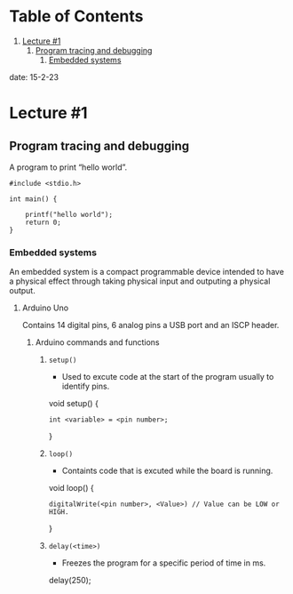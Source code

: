 
# Table of Contents

1.  [Lecture #1](#orgb9b481d)
    1.  [Program tracing and debugging](#org65212d2)
        1.  [Embedded systems](#org5248b95)

date: 15-2-23


<a id="orgb9b481d"></a>

# Lecture #1


<a id="org65212d2"></a>

## Program tracing and debugging

A program to print &ldquo;hello world&rdquo;.

    
    #include <stdio.h>
    
    int main() {
    
        printf("hello world");
        return 0;
    }


<a id="org5248b95"></a>

### Embedded systems

An embedded system is a compact programmable device 
intended to have a physical effect through taking physical
input and outputing a physical output.

1.  Arduino Uno

    Contains 14 digital pins, 6 analog pins a USB port and an ISCP header.
    
    1.  Arduino commands and functions
    
        1.  `setup()`
            -   Used to excute code at the start of the program usually to identify pins.
        
            
            void setup() {
            
                int <variable> = <pin number>;
            
            }
        
        1.  `loop()`
            -   Containts code that is excuted while the board is running.
        
            
            void loop() {
            
                digitalWrite(<pin number>, <Value>) // Value can be LOW or HIGH.
            }
        
        1.  `delay(<time>)`
            -   Freezes the program for a specific period of time in ms.
        
            
            delay(250);

